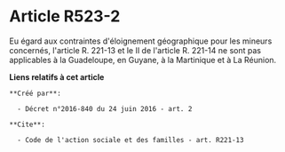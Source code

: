 # Article R523-2

Eu égard aux contraintes d'éloignement géographique pour les mineurs concernés, l'article R. 221-13 et le II de l'article R.
221-14 ne sont pas applicables à la Guadeloupe, en Guyane, à la Martinique et à La Réunion.

**Liens relatifs à cet article**

	**Créé par**:

	  - Décret n°2016-840 du 24 juin 2016 - art. 2

	**Cite**:

	  - Code de l'action sociale et des familles - art. R221-13
